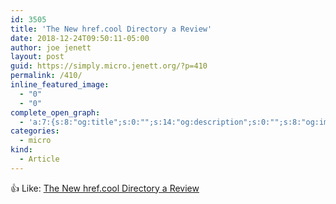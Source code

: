 ```yaml
---
id: 3505
title: 'The New href.cool Directory a Review'
date: 2018-12-24T09:50:11-05:00
author: joe jenett
layout: post
guid: https://simply.micro.jenett.org/?p=410
permalink: /410/
inline_featured_image:
  - "0"
  - "0"
complete_open_graph:
  - 'a:7:{s:8:"og:title";s:0:"";s:14:"og:description";s:0:"";s:8:"og:image";s:0:"";s:7:"og:type";s:0:"";s:12:"twitter:card";s:7:"summary";s:19:"twitter:description";s:0:"";s:15:"twitter:creator";s:0:"";}'
categories:
  - micro
kind:
  - Article
---
```

👍 Like: [The New href.cool Directory a Review](https://indieseek.xyz/2018/12/23/the-new-href-cool-directory-a-review/ "The New href.cool Directory a Review")